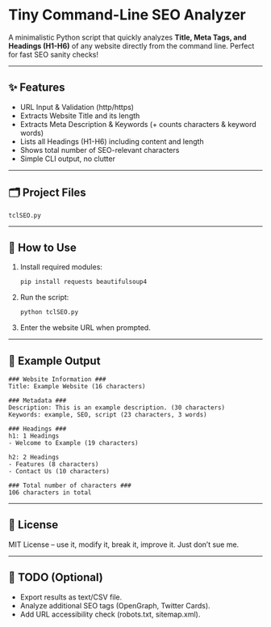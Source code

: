 
# Tiny Command-Line SEO Analyzer

A minimalistic Python script that quickly analyzes **Title, Meta Tags, and Headings (H1-H6)** of any website directly from the command line. Perfect for fast SEO sanity checks!

---

## ✨ Features
- URL Input & Validation (http/https)
- Extracts Website Title and its length
- Extracts Meta Description & Keywords (+ counts characters & keyword words)
- Lists all Headings (H1-H6) including content and length
- Shows total number of SEO-relevant characters
- Simple CLI output, no clutter

---

## 🗂️ Project Files
```
tclSEO.py
```

---

## 🚀 How to Use
1. Install required modules:
   ```bash
   pip install requests beautifulsoup4
   ```
2. Run the script:
   ```bash
   python tclSEO.py
   ```
3. Enter the website URL when prompted.

---

## 📖 Example Output
```
### Website Information ###
Title: Example Website (16 characters)

### Metadata ###
Description: This is an example description. (30 characters)
Keywords: example, SEO, script (23 characters, 3 words)

### Headings ###
h1: 1 Headings
- Welcome to Example (19 characters)

h2: 2 Headings
- Features (8 characters)
- Contact Us (10 characters)

### Total number of characters ###
106 characters in total
```

---

## 📖 License
MIT License – use it, modify it, break it, improve it. Just don’t sue me.

---

## 🧰 TODO (Optional)
- Export results as text/CSV file.
- Analyze additional SEO tags (OpenGraph, Twitter Cards).
- Add URL accessibility check (robots.txt, sitemap.xml).
